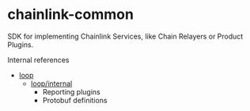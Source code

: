 # chainlink-common

SDK for implementing Chainlink Services, like Chain Relayers or Product Plugins.

Internal references

- [loop](pkg/loop/README.md)
  - [loop/internal](./pkg/loop/internal/README.md)
    - Reporting plugins
    - Protobuf definitions
  

